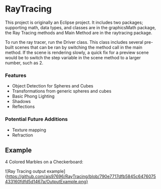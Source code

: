 # RayTracing

This project is originally an Eclipse project. It includes two packages; supporting math, data types, and classes are in the graphicsMath package, the Ray Tracing methods and Main Method are in the raytracing package.

To run the ray tracer, run the Driver class. This class includes several pre-built scenes that can be ran by switching the method call in the main method. If the scene is rendering slowly, a quick fix for a preview scene would be to switch the step variable in the scene method to a larger number, such as 2.

### Features
- Object Detection for Spheres and Cubes
- Transformations from generic spheres and cubes
- Basic Phong Lighting
- Shadows
- Reflections

### Potential Future Additions
- Texture mapping
- Refraction

## Example

4 Colored Marbles on a Checkerboard:

![Ray Tracing output example]{https://github.com/ais97696/RayTracing/blob/790e7717dfb5845c6476075433160fdfd5d1467a/OutputExample.png}

